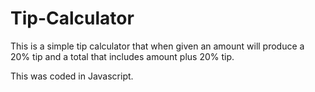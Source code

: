 # Tip-Calculator

This is a simple tip calculator that when given an amount will produce a 20% tip and a total that includes amount plus 20% tip.

This was coded in Javascript.
